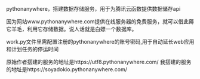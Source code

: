 pythonanywhere，搭建数据存储服务，用于为腾讯云函数提供数据储存api

因为网站www.pythonanywhere.com提供在线服务器的免费服务，就可以借此薅它羊毛，利用它存储数据。说人话就是白嫖一个数据库。

work.py文件里需配置注册的pythonanywhere的账号密码,用于自动延长web应用和计划任务的停运时间

原始作者搭建的服务的地址是https://utf8.pythonanywhere.com/
我搭建的服务的地址是https://soyadokio.pythonanywhere.com/
